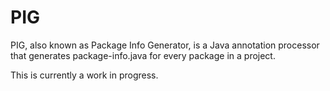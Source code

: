 # PIG
PIG, also known as Package Info Generator, is a Java annotation processor that generates package-info.java for every package in a project.

This is currently a work in progress.
